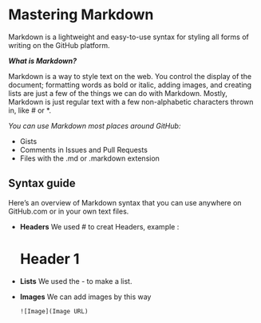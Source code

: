# Mastering Markdown

Markdown is a lightweight and easy-to-use syntax for styling all forms of writing on the GitHub platform.

***What is Markdown?***

Markdown is a way to style text on the web. You control the display of the document; formatting words as bold or italic, adding images, and creating lists are just a few of the things we can do with Markdown. Mostly, Markdown is just regular text with a few non-alphabetic characters thrown in, like # or *.

*You can use Markdown most places around GitHub:*

- Gists
- Comments in Issues and Pull Requests
- Files with the .md or .markdown extension

## Syntax guide

Here’s an overview of Markdown syntax that you can use anywhere on GitHub.com or in your own text files.

- **Headers**
   We used # to creat Headers, 
  example : 
  # Header 1
  
  
- **Lists**
   We used the - to make a list.
   
 - **Images**
    We can add images by this way 
    ```
    ![Image](Image URL)

```
